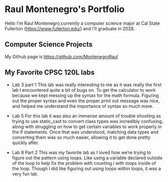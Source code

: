 
# Raul Montenegro's Portfolio

Hello I'm Raul Montenegro,currently a computer science major at Cal State Fullerton (https://www.fullerton.edu/) 
and I'll graduate in 2028.

## Computer Science Projects

My Github page is https://github.com/MontenegroRaul

## My Favorite CPSC 120L labs

* Lab 3 part 1
    This lab was really interesting to me as it was really the first lab I encountered quite a bit of bugs on. 
    To get the calculator to work because we kept messing up the syntax for the math formula. Figuring out the 
    proper syntax and even the proper print out message was nice, and helped me understand the importance of 
    syntax so much more.

* Lab 5
    For this lab it was also an immense amount of trouble shooting as trying to use static_cast to convert class 
    types was incredibly confusing, along with struggling on how to get certain variables to work properly in the 
    if statements. Once that was understood, matching data types and converting them was so much easier, allowing 
    it to get done pretty quickly after.

* Lab 8 Part 2
    This was my favorite lab as I loved how we’re trying to figure out the pattern using loops. Like using a variable 
    declared outside of the loop to help fix the problem with counting i with loops inside of the loop. Though I 
    did like figuring out using loops within loops, it was a very fun lab.

